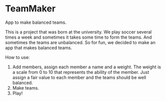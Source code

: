 # TeamMaker
App to make balanced teams.

This is a project that was born at the university. We play soccer several times a week and sometimes it takes some time to form the teams.
And sometimes the teams are unbalanced. So for fun, we decided to make an app that makes balanced teams.

How to use:
1) Add members, assign each member a name and a weight. The weight is a scale from 0 to 10 that represents the ability of the member. Just
assign a fair value to each member and the teams should be well balanced.
2) Make teams.
3) Play!
